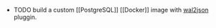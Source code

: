 - TODO build a custom [[PostgreSQL]] [[Docker]] image with [wal2json](https://github.com/eulerto/wal2json) pluggin.